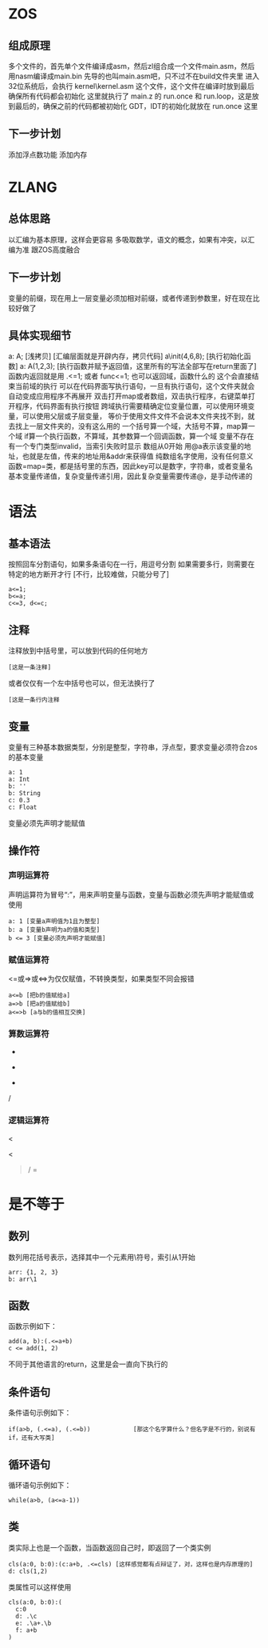 # ZOS
## 组成原理
多个文件的，首先单个文件编译成asm，然后zl组合成一个文件main.asm，然后用nasm编译成main.bin
先导的也叫main.asm吧，只不过不在build文件夹里
进入32位系统后，会执行 kernel\kernel.asm 这个文件，这个文件在编译时放到最后确保所有代码都会初始化
这里就执行了 main.z 的 run.once 和 run.loop，这是放到最后的，确保之前的代码都被初始化
GDT，IDT的初始化就放在 run.once 这里
## 下一步计划
添加浮点数功能
添加内存

# ZLANG
## 总体思路
以汇编为基本原理，这样会更容易
多吸取数学，语文的概念，如果有冲突，以汇编为准
跟ZOS高度融合
## 下一步计划
变量的前缀，现在用上一层变量必须加相对前缀，或者传递到参数里，好在现在比较好做了
## 具体实现细节
a: A; [浅拷贝] [汇编层面就是开辟内存，拷贝代码]
a\init(4,6,8); [执行初始化函数]
a: A(1,2,3); [执行函数并赋予返回值，这里所有的写法全部写在return里面了]
函数内返回就是用 .<=1; 或者 func<=1; 也可以返回域，函数什么的
  这个会直接结束当前域的执行
可以在代码界面写执行语句，一旦有执行语句，这个文件夹就会自动变成应用程序不再展开
双击打开map或者数组，双击执行程序，右键菜单打开程序，代码界面有执行按钮
跨域执行需要精确定位变量位置，可以使用环境变量，可以使用父层或子层变量，
  等价于使用文件文件不会说本文件夹找不到，就去找上一层文件夹的，没有这么用的
  一个括号算一个域，大括号不算，map算一个域
  if算一个执行函数，不算域，其参数算一个回调函数，算一个域
变量不存在有一个专门类型invalid，当索引失败时显示
数组从0开始
用@a表示该变量的地址，也就是左值，传来的地址用&addr来获得值
纯数组名字使用，没有任何意义
函数=map=类，都是括号里的东西，因此key可以是数字，字符串，或者变量名
基本变量传递值，复杂变量传递引用，因此复杂变量需要传递@，是手动传递的

# 语法
## 基本语法
按照回车分割语句，如果多条语句在一行，用逗号分割
如果需要多行，则需要在特定的地方断开才行
[不行，比较难做，只能分号了]
```
a<=1;
b<=a;
c<=3, d<=c;
```
## 注释
注释放到中括号里，可以放到代码的任何地方
```
[这是一条注释]
```
或者仅仅有一个左中括号也可以，但无法换行了
```
[这是一条行内注释
```
## 变量
变量有三种基本数据类型，分别是整型，字符串，浮点型，要求变量必须符合zos的基本变量
```
a: 1
a: Int
b: ''
b: String
c: 0.3
c: Float
```
变量必须先声明才能赋值
## 操作符
### 声明运算符
声明运算符为冒号“:”，用来声明变量与函数，变量与函数必须先声明才能赋值或使用
```
a: 1 [变量a声明值为1且为整型]
b: a [变量b声明为a的值和类型]
b <= 3 [变量必须先声明才能赋值]
```
### 赋值运算符
<=或=>或<=>为仅仅赋值，不转换类型，如果类型不同会报错
```
a<=b [把b的值赋给a]
a=>b [把a的值赋给b]
a<=>b [a与b的值相互交换]
```
### 算数运算符
+
-
*
/
### 逻辑运算符
<
>
\<
>/
=
# 是不等于
## 数列
数列用花括号表示，选择其中一个元素用\符号，索引从1开始
```
arr: {1, 2, 3}
b: arr\1
```
## 函数
函数示例如下：
```
add(a, b):(.<=a+b)
c <= add(1, 2)
```
不同于其他语言的return，这里是会一直向下执行的
## 条件语句
条件语句示例如下：
```
if(a>b, (.<=a), (.<=b))            [那这个名字算什么？但名字是不行的，别说有if，还有大写类]
```
## 循环语句
循环语句示例如下：
```
while(a>b, (a<=a-1))
```
## 类
类实际上也是一个函数，当函数返回自己时，即返回了一个类实例
```
cls(a:0, b:0):(c:a+b, .<=cls) [这样感觉都有点辩证了，对，这样也是内存原理的]
d: cls(1,2)
```
类属性可以这样使用
```
cls(a:0, b:0):(
  c:0
  d: .\c
  e: .\a+.\b
  f: a+b
)
```

